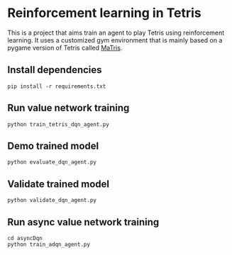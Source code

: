 # Reinforcement learning in Tetris
This is a project that aims train an agent to play Tetris using reinforcement learning. It uses a customized gym environment that is mainly based on a pygame version of Tetris called [MaTris](https://github.com/Uglemat/MaTris).

## Install dependencies
```
pip install -r requirements.txt
```

## Run value network training
```
python train_tetris_dqn_agent.py 
```

## Demo trained model
```
python evaluate_dqn_agent.py
```

## Validate trained model
```
python validate_dqn_agent.py
```

## Run async value network training
```
cd asyncDqn
python train_adqn_agent.py
```
